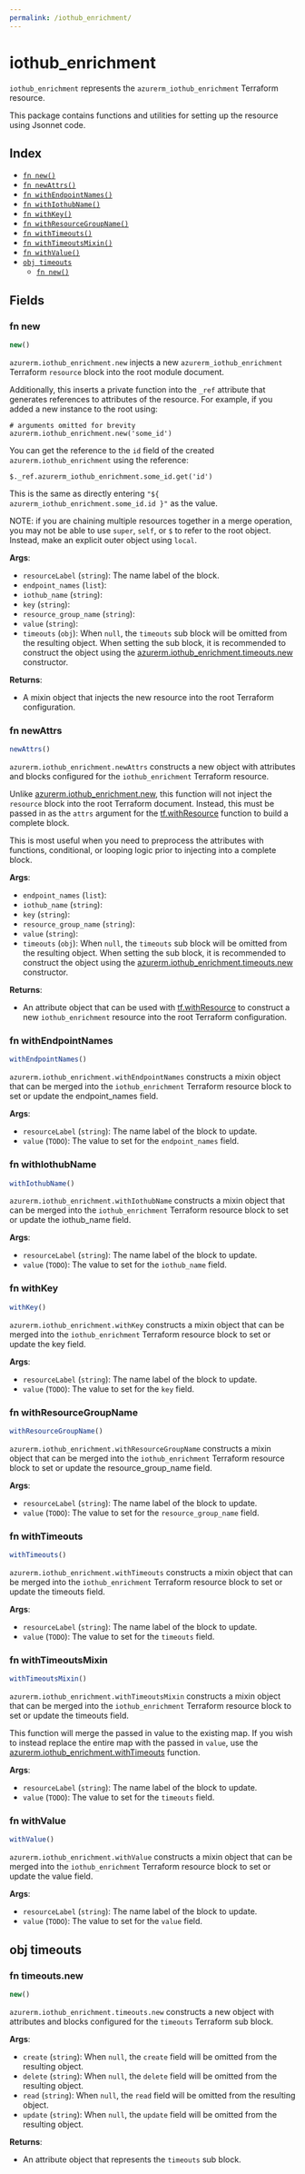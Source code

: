 ```yaml
---
permalink: /iothub_enrichment/
---
```


# iothub_enrichment

`iothub_enrichment` represents the `azurerm_iothub_enrichment` Terraform resource.



This package contains functions and utilities for setting up the resource using Jsonnet code.


## Index

* [`fn new()`](#fn-new)
* [`fn newAttrs()`](#fn-newattrs)
* [`fn withEndpointNames()`](#fn-withendpointnames)
* [`fn withIothubName()`](#fn-withiothubname)
* [`fn withKey()`](#fn-withkey)
* [`fn withResourceGroupName()`](#fn-withresourcegroupname)
* [`fn withTimeouts()`](#fn-withtimeouts)
* [`fn withTimeoutsMixin()`](#fn-withtimeoutsmixin)
* [`fn withValue()`](#fn-withvalue)
* [`obj timeouts`](#obj-timeouts)
  * [`fn new()`](#fn-timeoutsnew)

## Fields

### fn new

```ts
new()
```


`azurerm.iothub_enrichment.new` injects a new `azurerm_iothub_enrichment` Terraform `resource`
block into the root module document.

Additionally, this inserts a private function into the `_ref` attribute that generates references to attributes of the
resource. For example, if you added a new instance to the root using:

    # arguments omitted for brevity
    azurerm.iothub_enrichment.new('some_id')

You can get the reference to the `id` field of the created `azurerm.iothub_enrichment` using the reference:

    $._ref.azurerm_iothub_enrichment.some_id.get('id')

This is the same as directly entering `"${ azurerm_iothub_enrichment.some_id.id }"` as the value.

NOTE: if you are chaining multiple resources together in a merge operation, you may not be able to use `super`, `self`,
or `$` to refer to the root object. Instead, make an explicit outer object using `local`.

**Args**:
  - `resourceLabel` (`string`): The name label of the block.
  - `endpoint_names` (`list`): 
  - `iothub_name` (`string`): 
  - `key` (`string`): 
  - `resource_group_name` (`string`): 
  - `value` (`string`): 
  - `timeouts` (`obj`):  When `null`, the `timeouts` sub block will be omitted from the resulting object. When setting the sub block, it is recommended to construct the object using the [azurerm.iothub_enrichment.timeouts.new](#fn-iothubenrichmenttimeoutsnew) constructor.

**Returns**:
- A mixin object that injects the new resource into the root Terraform configuration.


### fn newAttrs

```ts
newAttrs()
```


`azurerm.iothub_enrichment.newAttrs` constructs a new object with attributes and blocks configured for the `iothub_enrichment`
Terraform resource.

Unlike [azurerm.iothub_enrichment.new](#fn-iothubenrichmentnew), this function will not inject the `resource`
block into the root Terraform document. Instead, this must be passed in as the `attrs` argument for the
[tf.withResource](https://github.com/tf-libsonnet/core/tree/main/docs#fn-withresource) function to build a complete block.

This is most useful when you need to preprocess the attributes with functions, conditional, or looping logic prior to
injecting into a complete block.

**Args**:
  - `endpoint_names` (`list`): 
  - `iothub_name` (`string`): 
  - `key` (`string`): 
  - `resource_group_name` (`string`): 
  - `value` (`string`): 
  - `timeouts` (`obj`):  When `null`, the `timeouts` sub block will be omitted from the resulting object. When setting the sub block, it is recommended to construct the object using the [azurerm.iothub_enrichment.timeouts.new](#fn-iothubenrichmenttimeoutsnew) constructor.

**Returns**:
  - An attribute object that can be used with [tf.withResource](https://github.com/tf-libsonnet/core/tree/main/docs#fn-withresource) to construct a new `iothub_enrichment` resource into the root Terraform configuration.


### fn withEndpointNames

```ts
withEndpointNames()
```

`azurerm.iothub_enrichment.withEndpointNames` constructs a mixin object that can be merged into the `iothub_enrichment`
Terraform resource block to set or update the endpoint_names field.



**Args**:
  - `resourceLabel` (`string`): The name label of the block to update.
  - `value` (`TODO`): The value to set for the `endpoint_names` field.


### fn withIothubName

```ts
withIothubName()
```

`azurerm.iothub_enrichment.withIothubName` constructs a mixin object that can be merged into the `iothub_enrichment`
Terraform resource block to set or update the iothub_name field.



**Args**:
  - `resourceLabel` (`string`): The name label of the block to update.
  - `value` (`TODO`): The value to set for the `iothub_name` field.


### fn withKey

```ts
withKey()
```

`azurerm.iothub_enrichment.withKey` constructs a mixin object that can be merged into the `iothub_enrichment`
Terraform resource block to set or update the key field.



**Args**:
  - `resourceLabel` (`string`): The name label of the block to update.
  - `value` (`TODO`): The value to set for the `key` field.


### fn withResourceGroupName

```ts
withResourceGroupName()
```

`azurerm.iothub_enrichment.withResourceGroupName` constructs a mixin object that can be merged into the `iothub_enrichment`
Terraform resource block to set or update the resource_group_name field.



**Args**:
  - `resourceLabel` (`string`): The name label of the block to update.
  - `value` (`TODO`): The value to set for the `resource_group_name` field.


### fn withTimeouts

```ts
withTimeouts()
```

`azurerm.iothub_enrichment.withTimeouts` constructs a mixin object that can be merged into the `iothub_enrichment`
Terraform resource block to set or update the timeouts field.



**Args**:
  - `resourceLabel` (`string`): The name label of the block to update.
  - `value` (`TODO`): The value to set for the `timeouts` field.


### fn withTimeoutsMixin

```ts
withTimeoutsMixin()
```

`azurerm.iothub_enrichment.withTimeoutsMixin` constructs a mixin object that can be merged into the `iothub_enrichment`
Terraform resource block to set or update the timeouts field.

This function will merge the passed in value to the existing map. If you wish
to instead replace the entire map with the passed in `value`, use the [azurerm.iothub_enrichment.withTimeouts](TODO)
function.


**Args**:
  - `resourceLabel` (`string`): The name label of the block to update.
  - `value` (`TODO`): The value to set for the `timeouts` field.


### fn withValue

```ts
withValue()
```

`azurerm.iothub_enrichment.withValue` constructs a mixin object that can be merged into the `iothub_enrichment`
Terraform resource block to set or update the value field.



**Args**:
  - `resourceLabel` (`string`): The name label of the block to update.
  - `value` (`TODO`): The value to set for the `value` field.


## obj timeouts



### fn timeouts.new

```ts
new()
```


`azurerm.iothub_enrichment.timeouts.new` constructs a new object with attributes and blocks configured for the `timeouts`
Terraform sub block.



**Args**:
  - `create` (`string`):  When `null`, the `create` field will be omitted from the resulting object.
  - `delete` (`string`):  When `null`, the `delete` field will be omitted from the resulting object.
  - `read` (`string`):  When `null`, the `read` field will be omitted from the resulting object.
  - `update` (`string`):  When `null`, the `update` field will be omitted from the resulting object.

**Returns**:
  - An attribute object that represents the `timeouts` sub block.
